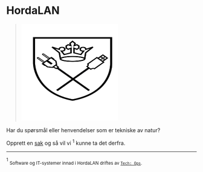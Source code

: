 # HordaLAN

> <img src="./i/hordalan-logo.svg" width="256" height="256">

Har du spørsmål eller henvendelser som er tekniske av natur?

Opprett en [sak](https://github.com/HordaLAN/henvendelser/issues/new) og så vil vi <sup>1</sup> kunne ta det derfra.

---

<sup>1</sup> <sub>Software og IT-systemer innad i HordaLAN driftes av [`Tech: Ops`](https://hordalan.tech/ops).</sub>